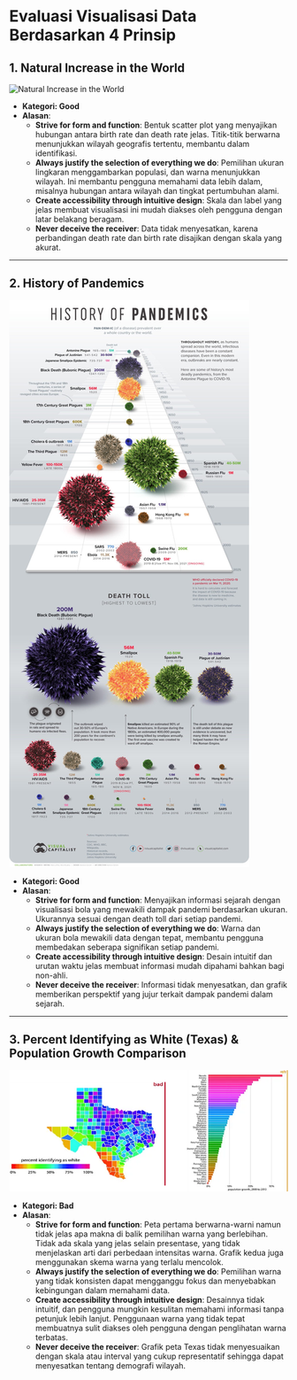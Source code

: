 # Evaluasi Visualisasi Data Berdasarkan 4 Prinsip

## 1. Natural Increase in the World
![Natural Increase in the World](https://mnt/data/scatter-plot-1024x720.webp)

- **Kategori: Good**
- **Alasan**:
  - **Strive for form and function**: Bentuk scatter plot yang menyajikan hubungan antara birth rate dan death rate jelas. Titik-titik berwarna menunjukkan wilayah geografis tertentu, membantu dalam identifikasi.
  - **Always justify the selection of everything we do**: Pemilihan ukuran lingkaran menggambarkan populasi, dan warna menunjukkan wilayah. Ini membantu pengguna memahami data lebih dalam, misalnya hubungan antara wilayah dan tingkat pertumbuhan alami.
  - **Create accessibility through intuitive design**: Skala dan label yang jelas membuat visualisasi ini mudah diakses oleh pengguna dengan latar belakang beragam.
  - **Never deceive the receiver**: Data tidak menyesatkan, karena perbandingan death rate dan birth rate disajikan dengan skala yang akurat.

---

## 2. History of Pandemics
![History of Pandemics](Good_Viz_1.jpg)

- **Kategori: Good**
- **Alasan**:
  - **Strive for form and function**: Menyajikan informasi sejarah dengan visualisasi bola yang mewakili dampak pandemi berdasarkan ukuran. Ukurannya sesuai dengan death toll dari setiap pandemi.
  - **Always justify the selection of everything we do**: Warna dan ukuran bola mewakili data dengan tepat, membantu pengguna membedakan seberapa signifikan setiap pandemi.
  - **Create accessibility through intuitive design**: Desain intuitif dan urutan waktu jelas membuat informasi mudah dipahami bahkan bagi non-ahli.
  - **Never deceive the receiver**: Informasi tidak menyesatkan, dan grafik memberikan perspektif yang jujur terkait dampak pandemi dalam sejarah.

---

## 3. Percent Identifying as White (Texas) & Population Growth Comparison
![Percent Identifying as White (Texas) & Population Growth Comparison](Bad_Viz_1.webp)

- **Kategori: Bad**
- **Alasan**:
  - **Strive for form and function**: Peta pertama berwarna-warni namun tidak jelas apa makna di balik pemilihan warna yang berlebihan. Tidak ada skala yang jelas selain presentase, yang tidak menjelaskan arti dari perbedaan intensitas warna. Grafik kedua juga menggunakan skema warna yang terlalu mencolok.
  - **Always justify the selection of everything we do**: Pemilihan warna yang tidak konsisten dapat mengganggu fokus dan menyebabkan kebingungan dalam memahami data.
  - **Create accessibility through intuitive design**: Desainnya tidak intuitif, dan pengguna mungkin kesulitan memahami informasi tanpa petunjuk lebih lanjut. Penggunaan warna yang tidak tepat membuatnya sulit diakses oleh pengguna dengan penglihatan warna terbatas.
  - **Never deceive the receiver**: Grafik peta Texas tidak menyesuaikan dengan skala atau interval yang cukup representatif sehingga dapat menyesatkan tentang demografi wilayah.

